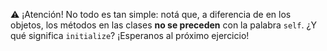:warning: ¡Atención! No todo es tan simple: notá que, a diferencia de en los objetos, los métodos en las clases **no se preceden** con la palabra `self`. ¿Y qué significa `initialize`? ¡Esperanos al próximo ejercicio!